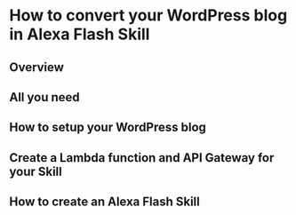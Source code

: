 # How to convert your WordPress blog in Alexa Flash Skill  

## Overview

## All you need

## How to setup your WordPress blog

## Create a Lambda function and API Gateway for your Skill

## How to create an Alexa Flash Skill
